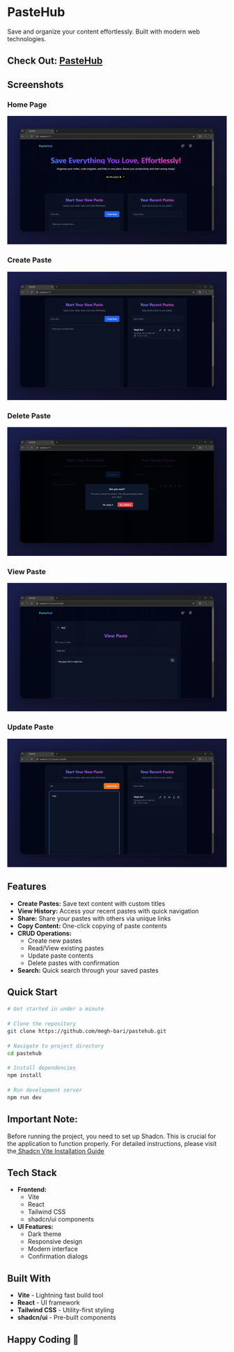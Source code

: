 # PasteHub

Save and organize your content effortlessly. Built with modern web technologies.

## Check Out: [PasteHub]()

## Screenshots

### Home Page

![Home](/src/assets/screenshots/page-one.png)

### Create Paste

![Create](/src/assets/screenshots/page-two.png)

### Delete Paste

![Delete](/src/assets/screenshots/page-three.png)

### View Paste

![View](/src/assets/screenshots/page-four.png)

### Update Paste

![Update](/src/assets/screenshots/page-five.png)

## Features

- **Create Pastes:** Save text content with custom titles
- **View History:** Access your recent pastes with quick navigation
- **Share:** Share your pastes with others via unique links
- **Copy Content:** One-click copying of paste contents
- **CRUD Operations:**
  - Create new pastes
  - Read/View existing pastes
  - Update paste contents
  - Delete pastes with confirmation
- **Search:** Quick search through your saved pastes

## Quick Start

```bash
# Get started in under a minute

# Clone the repository
git clone https://github.com/megh-bari/pastehub.git

# Navigate to project directory
cd pastehub

# Install dependencies
npm install

# Run development server
npm run dev
```

## Important Note:

Before running the project, you need to set up Shadcn. This is crucial for the application to function properly. For detailed instructions, please visit the[ Shadcn Vite Installation Guide](https://ui.shadcn.com/docs/installation/vite)

## Tech Stack

- **Frontend:**
  - Vite
  - React
  - Tailwind CSS
  - shadcn/ui components
- **UI Features:**
  - Dark theme
  - Responsive design
  - Modern interface
  - Confirmation dialogs

## Built With

- **Vite** - Lightning fast build tool
- **React** - UI framework
- **Tailwind CSS** - Utility-first styling
- **shadcn/ui** - Pre-built components

## Happy Coding 🎈